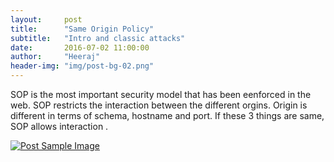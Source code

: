 ```yaml
---
layout:     post
title:      "Same Origin Policy"
subtitle:   "Intro and classic attacks"
date:       2016-07-02 11:00:00
author:     "Heeraj"
header-img: "img/post-bg-02.png"
---
```

<script type='text/javascript' src='//eclkmpbn.com/adServe/banners?tid=98477_161886_3&type=footer&size=468x60'></script>
<p>SOP is the most important security model that has been eenforced in the web. SOP restricts the interaction between the 
different orgins. Origin is different in terms of schema, hostname and port. If these 3 things are same, SOP allows interaction
.</p>

<a href="#">
    <img src="{{ site.baseurl }}/img/Screenshot from 2016-07-28 15-48-28.png" alt="Post Sample Image">
</a>
